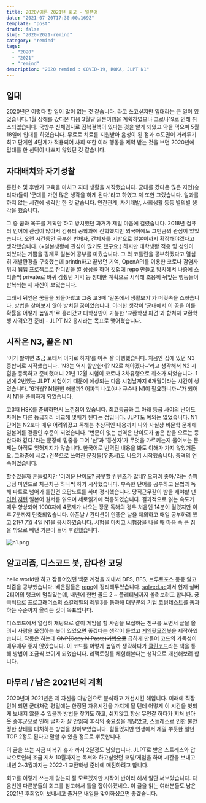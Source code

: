 ```yaml
---
title: 2020/이른 2021년 회고 - 일본어
date: "2021-07-20T17:30:00.169Z"
template: "post"
draft: false
slug: "2020-2021-remind"
category: "remind"
tags:
  - "2020"
  - "2021"
  - "remind"
description: "2020 remind : COVID-19, ROKA, JLPT N1"
---
```


## 입대
2020년은 이렇다 할 일이 많이 없는 것 같습니다. 라고 쓰고싶지만 입대라는 큰 일이 있었습니다. 1월 상해를 갔다온 다음 3월달 일본여행을 계획하였으나 코로나19로 인해 취소되었습니다. 국방부 신체검사로 잠복결핵이 있다는 것을 알게 되었고 약을 먹으며 5월 18일에 입대를 하였습니다. 무료로 치료를 지원받아 음성이 된 점과 수도권이 거리두기 최고 단계인 4단계가 적용되어 사회 또한 여러 행동을 제약 받는 것을 보면 2020년에 입대를 한 선택이 나쁘지 않았던 것 같습니다.

## 자대배치와 자기성찰
훈련소 및 후반기 교육을 마치고 자대 생활을 시작했습니다. 군대를 갔다온 많은 지인(승리자)들이 '군대를 가면 많은 생각을 하게 된다.'라고 하였고 저 또한 그랬습니다. 일과를 하지 않는 시간에 생각만 한 것 같습니다. 인간관계, 자기개발, 사회생활 등등 별의별 생각을 했습니다.

그 중 꿈과 목표를 계획만 하고 방치했던 과거가 제일 마음에 걸렸습니다. 2018년 컴퓨터 언어에 관심이 많아서 컴퓨터 공학과에 진학했지만 외국어에도 그만큼의 관심이 있었습니다. 오랜 시간동안 공부한 번체자, 간체자를 기반으로 일본어까지 확장해야겠다고 생각했습니다. (+일본생활에 관심이 많기도 했구요.) 하지만 대학생활 적응 및 성인이 되었다는 기쁨을 핑계로 일본어 공부를 미뤘습니다. 그 외 코틀린을 공부하겠다고 열심히 개발환경을 구축했는데 println하고 끝냈던 기억, OpenAPI를 이용한 코로나 감염자 위치 웹앱 프로젝트로 잔디밭을 깔 상상을 하며 깃헙에 repo 만들고 방치해서 나중에 스리슬쩍 private로 바꿔 감췄던 기억 등 창대한 계획으로 시작해 조용히 뒤엎는 행동들이 반복되는 제 자신이 보였습니다.

그래서 뒤엎은 꿈들을 되돌아봤고 그중 고3때 '일본에서 생활보기'가 머릿속을 스쳤습니다. 방법을 찾아보지 않아 방치된 꿈이었습니다. 이러한 생각이 '군대에서 이 꿈을 이룰 확률을 어떻게 높일까'로 흘러갔고 대학생만이 가능한 '교환학생 파견'과 합쳐져 교환학생 자격요건 준비 - JLPT N2 응시라는 목표로 맺어졌습니다.

## 시작은 N3, 끝은 N1
'이거 할꺼면 조금 보태서 이거로 하지'를 아주 잘 이행했습니다. 처음엔 집에 있던 N3 종합서로 시작했습니다. 'N3는 역시 할만한데? N2로 해야겠다~'라고 생각해서 N2 시험을 등록하고 준비했더니 21년 12월 시험이 코로나 3차유행으로 취소가 되었습니다. 1년에 2번있는 JLPT 시험이기 때문에 예상되는 다음 시험날까지 6개월이라는 시간이 생겼습니다. '6개월? N1한번 해볼까? 어짜피 나고야나 규슈나 N1이 필요하니까~'가 되어서 N1을 준비하게 되었습니다.

고3때 HSK를 준비하면서 느낀점이 있습니다. 최고등급과 그 아래 등급 사이의 난이도 차이는 다른 등급끼리 비교해 몇배가 된다는 점입니다. JLPT도 예외는 없었습니다. N1 단어는 N2보다 매우 어려워졌고 독해는 추상적인 내용까지 나와 사실상 비문학 문제에 일본어를 곁들인 수준이 되었습니다. '번문이 없는 번역은 난이도가 높은 산을 오르는 등산자와 같다.'라는 문장에 밑줄을 그어 '산'과 '등산자'가 무엇을 가르키는지 물어보는 문제는 아직도 잊혀지지가 않습니다. 한국어로 번역된 내용을 봐도 이해가 가지 않았거든요. 그와중에 세로+왼쪽으로 쓰여진 문장들(우종서)도 나오기 시작했습니다. 충격의 연속이었습니다.

할수있을까 흔들렸지만 '어려운 난이도? 공부할 컨텐츠가 많네? 오히려 좋아.'라는 슈퍼긍정 마인드로 차근차근 하나씩 하기 시작했습니다. 부족한 단어를 공부하고 문법과 독해 파트로 넘어가 틀린건 오답노트를 하며 정리했습니다. 당직근무같이 밤을 새야할 땐 [이런](https://amzn.to/37H37WS) [저런](https://amzn.to/3xM3gD1) 일본어 원서를 읽으며 세로읽기에 적응하였습니다. 결과적으로 읽는 속도가 매우 향상되어 1000자에 4문제가 나오는 장문 독해의 경우 처음엔 14분이 걸렸지만 이후 7분까지 단축되었습니다. 아픈날 / 컨디션이 안좋은 날을 제외하고 매일 공부하려 했고 21년 7월 4일 N1을 응시하였습니다. 시험을 마치고 시험장을 나올 때 마음 속 큰 짐을 밖으로 빼낸 기분이 들어 후련했습니다. 

![n1.png](/media/n1.png)

## 알고리즘, 디스코드 봇, 잡다한 코딩
hello world만 하고 잠들어있던 백준 계정을 꺼내서 DFS, BFS, 브루트포스 등등 알고리즘을 공부했습니다. 배운점들은 [repo](https://github.com/DevLeti/sjb_algorithm)에 정리해두었습니다. [solved.ac](https://solved.ac)에서 현재 실버 2티어의 랭크에 멈춰있는데, 내년에 한번 골드 2 ~ 플레티넘까지 올려보려고 합니다. 궁극적으로 [프로그래머스의 스킬레벨](https://programmers.co.kr/skill_checks)의 레벨3를 통과해 대부분의 기업 코딩테스트를 통과하는 수준까지 올리는 것이 목표입니다.

디스코드에서 열심히 채팅으로 같이 게임을 할 사람을 모집하는 친구를 보면서 글을 올려서 사람을 모집하는 봇이 있었으면 좋겠다는 생각이 들었고 [게임팟모집봇](https://github.com/DevLeti/leti_discord_gamepot_bot)을 제작하였습니다. 작동은 하는데 ~~CNP(Copy N Paste)기법으로~~ 급하게 만들어 코드의 가독성이 매우매우 좋지 않았습니다. 이 코드를 어떻게 높일까 생각하다가 [클린코드](http://www.yes24.com/Product/Goods/11681152)라는 책을 통해 방법이 조금씩 보이게 되었습니다. 리팩토링를 체험해본다는 생각으로 개선해보려 합니다.

## 마무리 / 남은 2021년의 계획
2020년과 2021년은 제 자신을 다방면으로 분석하고 개선시킨 해입니다. 미래에 직장인이 되면 군대처럼 평일에는 한정된 자유시간을 가지게 될 텐데 어떻게 이 시간을 헛되게 보내지 않을 수 있을까 방법을 찾기도 하고, 쉬지않고 항상 무언갈 하다가 지쳐 번아웃 증후군으로 인해 글자가 잘 안읽혀 휴식의 중요성을 깨달았고, 스트레스로 인한 불안정한 상태를 대처하는 방법을 찾아보았습니다. 힘들었지만 인생에서 제일 뿌듯한 일년 TOP 2정도 된다고 말할 수 있을 정도로 뿌듯합니다.

이 글을 쓰는 지금 미복귀 휴가 까지 2달정도 남았습니다. JLPT로 받은 스트레스와 압박으로인해 조금 지쳐 10월까지는 독서와 하고싶었던 코딩/게임을 하며 시간을 보내고 내년 2~3월까지는 2022-1 교환학생 준비에 매진하려고 합니다.

회고를 이렇게 쓰는게 맞는지 잘 모르겠지만 시작이 반이라 해서 일단 써보았습니다. 다음번엔 다른분들의 회고를 참고해서 틀을 잡아야겠네요. 이 글을 읽는 여러분들도 남은 2021년 후회없이 보내시고 즐거운 내일을 맞이하셨으면 좋겠습니다.